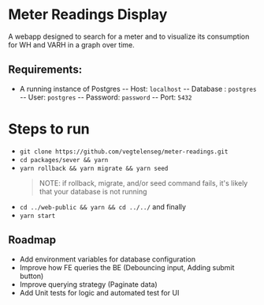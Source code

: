 # Meter Readings Display

A webapp designed to search for a meter and to visualize its consumption for WH and VARH in a graph over time.

## Requirements:

- A running instance of Postgres
  -- Host: `localhost`
  -- Database : `postgres`
  -- User: `postgres`
  -- Password: `password`
  -- Port: `5432`

# Steps to run

- `git clone https://github.com/vegtelenseg/meter-readings.git`
- `cd packages/sever && yarn`
- `yarn rollback && yarn migrate && yarn seed`
  > NOTE: if rollback, migrate, and/or seed command fails, it's likely that your database is not running
- `cd ../web-public && yarn && cd ../../`
  and finally
- `yarn start`

## Roadmap

- Add environment variables for database configuration
- Improve how FE queries the BE (Debouncing input, Adding submit button)
- Improve querying strategy (Paginate data)
- Add Unit tests for logic and automated test for UI
